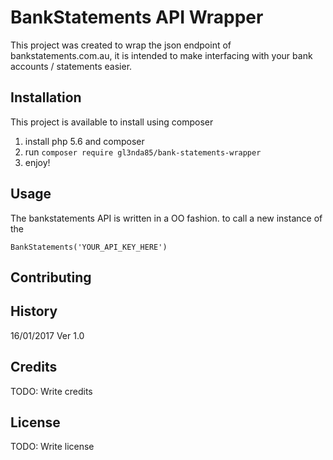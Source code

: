 # BankStatements API Wrapper

This project was created to wrap the json endpoint of bankstatements.com.au, it is intended to make interfacing with your bank accounts / statements easier.

## Installation

This project is available to install using composer
1. install php 5.6 and composer
2. run `composer require gl3nda85/bank-statements-wrapper`
3. enjoy!

## Usage

The bankstatements API is written in a OO fashion. to call a new instance of the 

```
BankStatements('YOUR_API_KEY_HERE')
```

## Contributing



## History

16/01/2017 Ver 1.0

## Credits

TODO: Write credits

## License

TODO: Write license